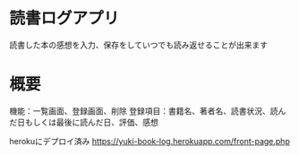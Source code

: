 # 読書ログアプリ
読書した本の感想を入力、保存をしていつでも読み返せることが出来ます

# 概要
機能：一覧画面、登録画面、削除
登録項目：書籍名、著者名、読書状況、読んだ日もしくは最後に読んだ日、評価、感想

herokuにデプロイ済み
https://yuki-book-log.herokuapp.com/front-page.php

